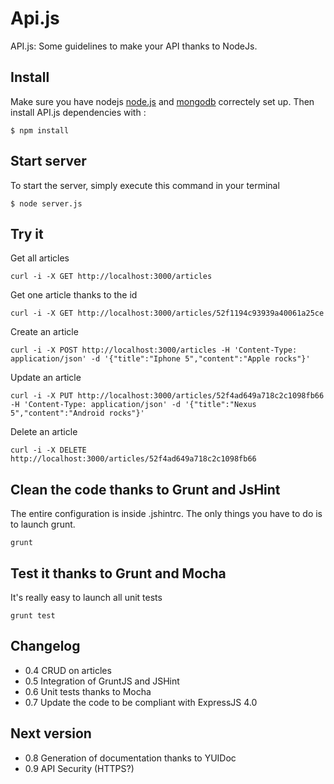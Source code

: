 ﻿Api.js
======

API.js: Some guidelines to make your API thanks to NodeJs.

Install
-------

Make sure you have nodejs [node.js](http://nodejs.org) and [mongodb](http://mongodb.org) correctely set up.
Then install API.js dependencies with :

	$ npm install

Start server
------------

To start the server, simply execute this command in your terminal

	$ node server.js
	

Try it
------

Get all articles

	curl -i -X GET http://localhost:3000/articles

Get one article thanks to the id

	curl -i -X GET http://localhost:3000/articles/52f1194c93939a40061a25ce

Create an article

	curl -i -X POST http://localhost:3000/articles -H 'Content-Type: application/json' -d '{"title":"Iphone 5","content":"Apple rocks"}'

Update an article

	curl -i -X PUT http://localhost:3000/articles/52f4ad649a718c2c1098fb66 -H 'Content-Type: application/json' -d '{"title":"Nexus 5","content":"Android rocks"}'

Delete an article

	curl -i -X DELETE http://localhost:3000/articles/52f4ad649a718c2c1098fb66


Clean the code thanks to Grunt and JsHint
----------------------------------------

The entire configuration is inside .jshintrc. The only things you have to do is to launch grunt.

	grunt

Test it thanks to Grunt and Mocha
---------------------------------

It's really easy to launch all unit tests

	grunt test

Changelog
---------

* 0.4 CRUD on articles  
* 0.5 Integration of GruntJS and JSHint
* 0.6 Unit tests thanks to Mocha
* 0.7 Update the code to be compliant with ExpressJS 4.0

Next version
------------

* 0.8 Generation of documentation thanks to YUIDoc
* 0.9 API Security (HTTPS?)